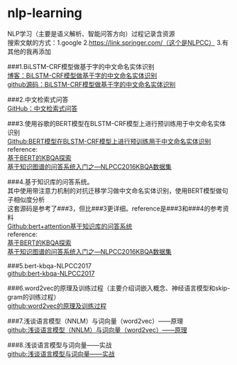 # nlp-learning
NLP学习（主要是语义解析、智能问答方向）过程记录含资源<br>
搜索文献的方式：1.google   2.https://link.springer.com/（这个是NLPCC）  3.有其他的我再添加<br>

###1.BiLSTM-CRF模型做基于字的中文命名实体识别<br>
[博客：BiLSTM-CRF模型做基于字的中文命名实体识别](https://www.cnblogs.com/Determined22/p/7238342.html)<br>
[github源码：BiLSTM-CRF模型做基于字的中文命名实体识别](https://github.com/Determined22/zh-NER-TF)

###2.中文检索式问答<br>
[GitHub：中文检索式问答](https://github.com/WenRichard/QAmodel-for-Retrievalchatbot)

###3.使用谷歌的BERT模型在BLSTM-CRF模型上进行预训练用于中文命名实体识别<br>
[Github:BERT模型在BLSTM-CRF模型上进行预训练用于中文命名实体识别](https://github.com/macanv/BERT-BiLSTM-CRF-NER)<br>
reference:<br>
[基于BERT的KBQA探索](https://zhuanlan.zhihu.com/p/62946533)<br>
[基于知识图谱的问答系统入门之—NLPCC2016KBQA数据集](https://zhuanlan.zhihu.com/p/53796189)<br>

###4.基于知识库的问答系统。<br>其中使用带注意力机制的对抗迁移学习做中文命名实体识别，使用BERT模型做句子相似度分析<br>
这套源码是参考了###3，但比###3更详细。reference是###3和###4的参考资料<br>
[Github:bert+attention基于知识库的问答系统](https://github.com/yeweiyangxinci/KBQA_AT4BERT)<br>
reference:<br>
[基于BERT的KBQA探索](https://zhuanlan.zhihu.com/p/62946533)<br>
[基于知识图谱的问答系统入门之—NLPCC2016KBQA数据集](https://zhuanlan.zhihu.com/p/53796189)<br>


###5.bert-kbqa-NLPCC2017<br>
[github:bert-kbqa-NLPCC2017](https://github.com/jkszw2014/bert-kbqa-NLPCC2017/tree/master/NER_BERT-BiLSTM-CRF)<br>

###6.word2vec的原理及训练过程（主要介绍词嵌入概念、神经语言模型和skip-gram的训练过程）<br>
[github:word2vec的原理及训练过程](https://new.qq.com/omn/20190405/20190405A075S3)<br>

###7.浅谈语言模型（NNLM）与词向量（word2vec）——原理<br>
[github:浅谈语言模型（NNLM）与词向量（word2vec）——原理](https://www.jianshu.com/p/1de13edda989)<br>

###8.浅谈语言模型与词向量——实战<br>
[github:浅谈语言模型与词向量——实战](https://www.jianshu.com/p/4acd3a1992b9)<br>
